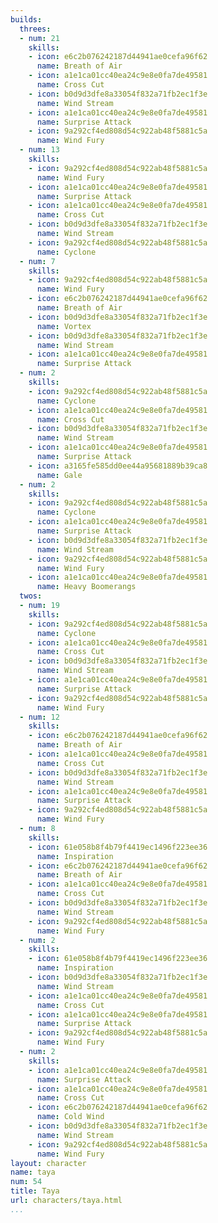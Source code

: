 ```yaml
---
builds:
  threes:
  - num: 21
    skills:
    - icon: e6c2b076242187d44941ae0cefa96f62
      name: Breath of Air
    - icon: a1e1ca01cc40ea24c9e8e0fa7de49581
      name: Cross Cut
    - icon: b0d9d3dfe8a33054f832a71fb2ec1f3e
      name: Wind Stream
    - icon: a1e1ca01cc40ea24c9e8e0fa7de49581
      name: Surprise Attack
    - icon: 9a292cf4ed808d54c922ab48f5881c5a
      name: Wind Fury
  - num: 13
    skills:
    - icon: 9a292cf4ed808d54c922ab48f5881c5a
      name: Wind Fury
    - icon: a1e1ca01cc40ea24c9e8e0fa7de49581
      name: Surprise Attack
    - icon: a1e1ca01cc40ea24c9e8e0fa7de49581
      name: Cross Cut
    - icon: b0d9d3dfe8a33054f832a71fb2ec1f3e
      name: Wind Stream
    - icon: 9a292cf4ed808d54c922ab48f5881c5a
      name: Cyclone
  - num: 7
    skills:
    - icon: 9a292cf4ed808d54c922ab48f5881c5a
      name: Wind Fury
    - icon: e6c2b076242187d44941ae0cefa96f62
      name: Breath of Air
    - icon: b0d9d3dfe8a33054f832a71fb2ec1f3e
      name: Vortex
    - icon: b0d9d3dfe8a33054f832a71fb2ec1f3e
      name: Wind Stream
    - icon: a1e1ca01cc40ea24c9e8e0fa7de49581
      name: Surprise Attack
  - num: 2
    skills:
    - icon: 9a292cf4ed808d54c922ab48f5881c5a
      name: Cyclone
    - icon: a1e1ca01cc40ea24c9e8e0fa7de49581
      name: Cross Cut
    - icon: b0d9d3dfe8a33054f832a71fb2ec1f3e
      name: Wind Stream
    - icon: a1e1ca01cc40ea24c9e8e0fa7de49581
      name: Surprise Attack
    - icon: a3165fe585dd0ee44a95681889b39ca8
      name: Gale
  - num: 2
    skills:
    - icon: 9a292cf4ed808d54c922ab48f5881c5a
      name: Cyclone
    - icon: a1e1ca01cc40ea24c9e8e0fa7de49581
      name: Surprise Attack
    - icon: b0d9d3dfe8a33054f832a71fb2ec1f3e
      name: Wind Stream
    - icon: 9a292cf4ed808d54c922ab48f5881c5a
      name: Wind Fury
    - icon: a1e1ca01cc40ea24c9e8e0fa7de49581
      name: Heavy Boomerangs
  twos:
  - num: 19
    skills:
    - icon: 9a292cf4ed808d54c922ab48f5881c5a
      name: Cyclone
    - icon: a1e1ca01cc40ea24c9e8e0fa7de49581
      name: Cross Cut
    - icon: b0d9d3dfe8a33054f832a71fb2ec1f3e
      name: Wind Stream
    - icon: a1e1ca01cc40ea24c9e8e0fa7de49581
      name: Surprise Attack
    - icon: 9a292cf4ed808d54c922ab48f5881c5a
      name: Wind Fury
  - num: 12
    skills:
    - icon: e6c2b076242187d44941ae0cefa96f62
      name: Breath of Air
    - icon: a1e1ca01cc40ea24c9e8e0fa7de49581
      name: Cross Cut
    - icon: b0d9d3dfe8a33054f832a71fb2ec1f3e
      name: Wind Stream
    - icon: a1e1ca01cc40ea24c9e8e0fa7de49581
      name: Surprise Attack
    - icon: 9a292cf4ed808d54c922ab48f5881c5a
      name: Wind Fury
  - num: 8
    skills:
    - icon: 61e058b8f4b79f4419ec1496f223ee36
      name: Inspiration
    - icon: e6c2b076242187d44941ae0cefa96f62
      name: Breath of Air
    - icon: a1e1ca01cc40ea24c9e8e0fa7de49581
      name: Cross Cut
    - icon: b0d9d3dfe8a33054f832a71fb2ec1f3e
      name: Wind Stream
    - icon: 9a292cf4ed808d54c922ab48f5881c5a
      name: Wind Fury
  - num: 2
    skills:
    - icon: 61e058b8f4b79f4419ec1496f223ee36
      name: Inspiration
    - icon: b0d9d3dfe8a33054f832a71fb2ec1f3e
      name: Wind Stream
    - icon: a1e1ca01cc40ea24c9e8e0fa7de49581
      name: Cross Cut
    - icon: a1e1ca01cc40ea24c9e8e0fa7de49581
      name: Surprise Attack
    - icon: 9a292cf4ed808d54c922ab48f5881c5a
      name: Wind Fury
  - num: 2
    skills:
    - icon: a1e1ca01cc40ea24c9e8e0fa7de49581
      name: Surprise Attack
    - icon: a1e1ca01cc40ea24c9e8e0fa7de49581
      name: Cross Cut
    - icon: e6c2b076242187d44941ae0cefa96f62
      name: Cold Wind
    - icon: b0d9d3dfe8a33054f832a71fb2ec1f3e
      name: Wind Stream
    - icon: 9a292cf4ed808d54c922ab48f5881c5a
      name: Wind Fury
layout: character
name: taya
num: 54
title: Taya
url: characters/taya.html
...
```

